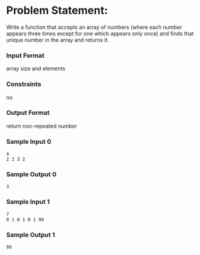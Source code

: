 # Problem Statement:

Write a function that accepts an array of numbers (where each number appears three times except for one which appears only once) and finds that unique number in the array and returns it.

### Input Format

array size and elements

### Constraints

no

### Output Format

return non-repeated number

### Sample Input 0
```
4
2 2 3 2
```
### Sample Output 0
```
3
```
### Sample Input 1
```
7
0 1 0 1 0 1 99
```
### Sample Output 1
```
99
```
